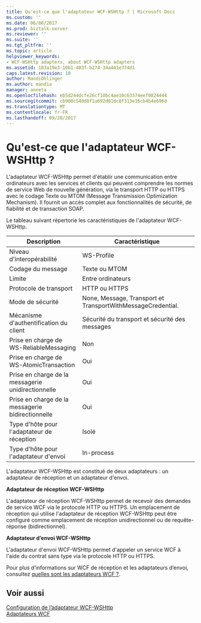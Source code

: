 ```yaml
---
title: Qu'est-ce que l'adaptateur WCF-WSHttp ? | Microsoft Docs
ms.custom: ''
ms.date: 06/08/2017
ms.prod: biztalk-server
ms.reviewer: ''
ms.suite: ''
ms.tgt_pltfrm: ''
ms.topic: article
helpviewer_keywords:
- WCF-WSHttp adapters, about WCF-WSHttp adapters
ms.assetid: 183a19e3-10b1-403f-b274-34a441e774d1
caps.latest.revision: 10
author: MandiOhlinger
ms.author: mandia
manager: anneta
ms.openlocfilehash: eb5d244dcfe26cf10bc4ae10c63374eef0824444
ms.sourcegitcommit: cb908c540d8f1a692d01dc8f313e16cb4b4e696d
ms.translationtype: MT
ms.contentlocale: fr-FR
ms.lasthandoff: 09/20/2017
---
```

# <a name="what-is-the-wcf-wshttp-adapter"></a>Qu'est-ce que l'adaptateur WCF-WSHttp ?
L'adaptateur WCF-WSHttp permet d'établir une communication entre ordinateurs avec les services et clients qui peuvent comprendre les normes de service Web de nouvelle génération, via le transport HTTP ou HTTPS avec le codage Texte ou MTOM (Message Transmission Optimization Mechanism). Il fournit un accès complet aux fonctionnalités de sécurité, de fiabilité et de transaction SOAP.  
  
 Le tableau suivant répertorie les caractéristiques de l'adaptateur WCF-WSHttp.  
  
| Description|Caractéristique|  
|-----------------|--------------------|  
|Niveau d'interopérabilité|WS-Profile|  
|Codage du message|Texte ou MTOM|  
|Limite|Entre ordinateurs|  
|Protocole de transport|HTTP ou HTTPS|  
|Mode de sécurité|None, Message, Transport et TransportWithMessageCredential.|  
|Mécanisme d'authentification du client|Sécurité du transport et sécurité des messages|  
|Prise en charge de WS-ReliableMessaging|Non|  
|Prise en charge de WS-AtomicTransaction|Oui|  
|Prise en charge de la messagerie unidirectionnelle|Oui|  
|Prise en charge de la messagerie bidirectionnelle|Oui|  
|Type d'hôte pour l'adaptateur de réception|Isolé|  
|Type d'hôte pour l'adaptateur d'envoi|In-process|  
  
 L'adaptateur WCF-WSHttp est constitué de deux adaptateurs : un adaptateur de réception et un adaptateur d'envoi.  
  
 **Adaptateur de réception WCF-WSHttp**  
  
 L'adaptateur de réception WCF-WSHttp permet de recevoir des demandes de service WCF via le protocole HTTP ou HTTPS. Un emplacement de réception qui utilise l'adaptateur de réception WCF-WSHttp peut être configuré comme emplacement de réception unidirectionnel ou de requête-réponse (bidirectionnel).  
  
 **Adaptateur d’envoi WCF-WSHttp**  
  
 L'adaptateur d'envoi WCF-WSHttp permet d'appeler un service WCF à l'aide du contrat sans type via le protocole HTTP ou HTTPS.  
  
 Pour plus d’informations sur WCF de réception et les adaptateurs d’envoi, consultez [quelles sont les adaptateurs WCF ?](../core/what-are-the-wcf-adapters.md).  
  
## <a name="see-also"></a>Voir aussi  
 [Configuration de l’adaptateur WCF-WSHttp](../core/configuring-the-wcf-wshttp-adapter.md)   
 [Adaptateurs WCF](../core/wcf-adapters.md)